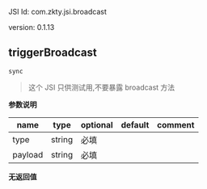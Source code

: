 

JSI Id: com.zkty.jsi.broadcast

version: 0.1.13



## triggerBroadcast
`sync`
> 这个 JSI 只供测试用,不要暴露 broadcast 方法

**参数说明**

| name                        | type      | optional | default   | comment  |
| --------------------------- | --------- | -------- | --------- |--------- |
| type | string | 必填 |  |  |
| payload | string | 必填 |  |  |
**无返回值**


    